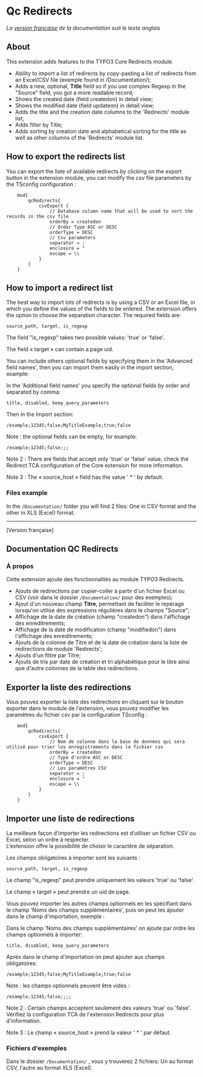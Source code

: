Qc Redirects
==============================================================
*La [version française](#documentation-qc_redirects) de la documentation suit le texte anglais*

## About
This extension adds features to the TYPO3 Core Redirects module.

- Ability to import a list of redirects by copy-pasting a list of redirects from an Excel/CSV file (exemple found in /Documentation/);
- Adds a new, optional, **Title** field so if you use complex Regexp in the "Source" field, you got a more readable record;
- Shows the created date (field createdon) in detail view;
- Shows the modified date (field updateon) in detail view;
- Adds the title and the creation date columns to the 'Redirects' module list;
- Adds filter by Title;
- Adds sorting by creation date and alphabetical sorting for the title as well as other columns of the 'Redirects' module list.

## How to export the redirects list 
You can export the liste of available redirects by clicking on the export button in the extension module, you can modify the csv file parameters 
by the TSconfig configuration :

        mod{
            qcRedirects{
                csvExport {
                    // Database column name that will be used to sort the records in the csv file
                    orderBy = createdon
                    // Order Type ASC or DESC
                    orderType = DESC
                    // Csv parameters
                    separator = ;
                    enclosure = "
                    escape = \\
                }
            }
        }


## How to import a redirect list
The best way to import lots of redirects is by using a CSV or an Excel file, in which you define the values of the fields to be entered.
The extension offers the option to choose the separation character.
The required fields are: 

    source_path, target, is_regexp

The field "is_regexp" takes two possible values: 'true' or 'false'.

The field « target » can contain a page uid.

You can include others optional fields by specifying them in the 'Advanced field names', then you can import them easily in the import section, example:

In the 'Additional field names' you specify the optional fields by order and separated by comma: 

    title, disabled, keep_query_parameters
   
Then in the Import section: 

    /example;12345;false;MyTitleExample;true;false

Note : the optional fields can be empty, for example:
    
    /example;12345;false;;;

Note 2 : There are fields that accept only 'true' or 'false' value, check the Redirect TCA configuration of the Core extension for more information.

Note 3 : The « source_host » field has the value ' * ' by default.

### Files example
In the `/Documentation/` folder you will find 2 files: One in CSV format and the other in XLS (Excel) format.


-----------

[Version française]

## Documentation QC Redirects

### À propos
Cette extension ajoute des fonctionnalités au module TYPO3 Redirects.

- Ajouts de redirections par copier-coller à partir d'un fichier Excel ou CSV (voir dans le dossier `/Documentation/` pour des exemples);
- Ajout d'un nouveau champ **Titre**, permettant de faciliter le repérage lorsqu'on utilise des expressions régulières dans le champs "Source";
- Affichage de la date de création (champ "createdon") dans l'affichage des enreditrements;
- Affichage de la date de modification (champ "modifiedon") dans l'affichage des enreditrements;
- Ajouts de la colonne de Titre et de la date de création dans la liste de redirections de module 'Redirects';
- Ajouts d'un filtre par Titre;
- Ajouts de tris par date de création et tri alphabétique pour le titre ainsi que d'autre colonnes de la table des redirections.

## Exporter la liste des redirections
Vous pouvez exporter la liste des redirections en cliquant sur le bouton exporter dans le module de l'extension, vous pouvez modifier les paramètres du fichier csv
par la configuration TSconfig :

        mod{
            qcRedirects{
                csvExport {
                    // Nom de colonne dans la base de données qui sera utilisé pour trier les enregistrements dans le fichier csv
                    orderBy = createdon
                    // Type d'ordre ASC or DESC
                    orderType = DESC
                    // Les paramètres CSV
                    separator = ;
                    enclosure = "
                    escape = \\
                }
            }
        }

## Importer une liste de redirections
La meilleure façon d’importer les redirections est d’utiliser un fichier CSV ou Excel, selon un ordre à respecter.  
L’extension offre la possibilité de choisir le caractère de séparation.

Les champs obligatoires à importer sont les suivants : 

    source_path, target, is_regexp

Le champ "is_regexp" peut prendre uniquement les valeurs 'true' ou 'false'.

Le champ « target » peut prendre un uid de page.

Vous pouvez importer les autres champs optionnels en les spécifiant dans le champ 'Noms des champs supplémentaires', puis on peut les ajouter dans le champ d'importation, exemple :

Dans le champ 'Noms des champs supplémentaires' on ajoute par ordre les champs optionnels à importer:

    title, disabled, keep_query_parameters

Après dans le champ d'importation on peut ajouter aux champs obligatoires:

    /example;12345;false;MyTitleExample;true;false

Note : les champs optionnels peuvent être vides : 

    /example;12345;false;;;;

Note 2 : Certain champs acceptent seulement des valeurs 'true' ou 'false'. Vérifiez la configuration TCA de l'extension Redirects pour plus d'information.

Note 3 : Le champ « source_host » prend la valeur ' * ' par défaut.

### Fichiers d'exemples
Dans le dossier `/Documentation/` , vous y trouverez 2 fichiers: Un au format CSV, l'autre au format XLS (Excel).

